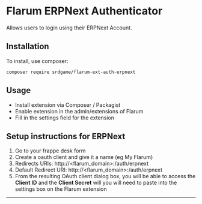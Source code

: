 # Flarum ERPNext Authenticator
Allows users to login using their ERPNext Account.

## Installation
To install, use composer:
```
composer require srdgame/flarum-ext-auth-erpnext
```
## Usage
* Install extension via Composer / Packagist
* Enable extension in the admin/extensions of Flarum
* Fill in the settings field for the extension


## Setup instructions for ERPNext ##
1. Go to your frappe desk form
2. Create a oauth client and give it a name (eg My Flarum)
3. Redirects URIs: http://<flarum_domain>:<port>/auth/erpnext
4. Default Redirect URI: http://<flarum_domain>:<port>/auth/erpnext
5. From the resulting OAuth client dialog box, you will be able to access the **Client ID** and the **Client Secret** will you will need to paste into the settings box on the Flarum extension

----------
